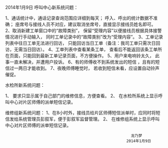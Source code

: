 ﻿2014年1月9日
呼叫中心新系统问题：

1、通话统计中，通话记录查询范围应详细到每天；
呼入、呼出的统计数据不准确；
座席号与接线人员不对应，建议取消坐席号，直接显示接线员姓名即可。
2、取消新建工单窗口中的“故障类别”，
保留“受理内容”以便接线员根据具体接警情况进行手动输入，
同时工单记录中的“故障类别”改为“受理内容”。
3、工单记录列表中往日工单无法进行回访，
只能回访当日工单（备注：我司工单只需次日回访，无需当日回访）。
4、工单列表中查看某条工单，
查看后不能返回该条工单所在页面，只能回到最新工单记录页面，不方便操作。
5、用户来电响铃太久，
此事一直未解决，并遭用户投诉。
6、有的师傅收不到系统发出的短信
，且有的短信过一两日才能收到。
7、夜晚师傅睡觉时，
若收到短信未看，应设置自动铃声催促。

水检所新系统问题：

1、	要求只显示属于自己部门的维修信息，方便查看。
2、	在水检所系统上显示呼叫中心对片区师傅的派单短信记录。

维修组新系统问题：
1、在8小时外，接线员给片区师傅短信派单时，应同时将短信发给系统管理员彭叙军，便于彭叙军监督管理。
2、	在维修组系统上显示呼叫中心对片区师傅的派单短信记录。






                                                            龙乃梦
                                                          2014年1月9日
